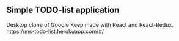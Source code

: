 ## Simple TODO-list application

Desktop clone of Google Keep made with React and React-Redux.
https://ms-todo-list.herokuapp.com/#/
